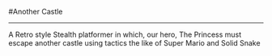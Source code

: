 #Another Castle
<hr>
<p>A Retro style Stealth platformer in which, our hero, The Princess must escape another castle using tactics the like of Super Mario and Solid Snake</P>
